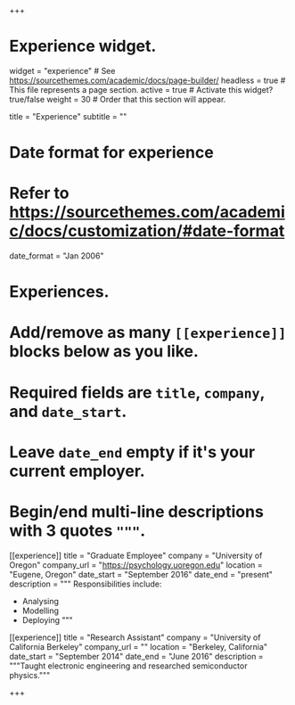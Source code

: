 +++
# Experience widget.
widget = "experience"  # See https://sourcethemes.com/academic/docs/page-builder/
headless = true  # This file represents a page section.
active = true  # Activate this widget? true/false
weight = 30  # Order that this section will appear.

title = "Experience"
subtitle = ""

# Date format for experience
#   Refer to https://sourcethemes.com/academic/docs/customization/#date-format
date_format = "Jan 2006"

# Experiences.
#   Add/remove as many `[[experience]]` blocks below as you like.
#   Required fields are `title`, `company`, and `date_start`.
#   Leave `date_end` empty if it's your current employer.
#   Begin/end multi-line descriptions with 3 quotes `"""`.
[[experience]]
  title = "Graduate Employee"
  company = "University of Oregon"
  company_url = "https://psychology.uoregon.edu"
  location = "Eugene, Oregon"
  date_start = "September 2016"
  date_end = "present"
  description = """
  Responsibilities include:
  
  * Analysing
  * Modelling
  * Deploying
  """

[[experience]]
  title = "Research Assistant"
  company = "University of California Berkeley"
  company_url = ""
  location = "Berkeley, California"
  date_start = "September 2014"
  date_end = "June 2016"
  description = """Taught electronic engineering and researched semiconductor physics."""

+++
